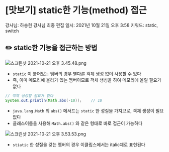 # [맛보기] static한 기능(method) 접근

강사님: 하승현 강사님
최종 편집 일시: 2021년 10월 21일 오후 3:58
키워드: static, switch

## ✏️  static한 기능을 접근하는 방법

![스크린샷 2021-10-21 오후 3.45.48.png](%5B%E1%84%86%E1%85%A1%E1%86%BA%E1%84%87%E1%85%A9%E1%84%80%E1%85%B5%5D%20static%E1%84%92%E1%85%A1%E1%86%AB%20%E1%84%80%E1%85%B5%E1%84%82%E1%85%B3%E1%86%BC(method)%20%E1%84%8C%E1%85%A5%E1%86%B8%E1%84%80%E1%85%B3%E1%86%AB%20f5bf42bd7fcd44eea1d6ab9634eee2ad/%E1%84%89%E1%85%B3%E1%84%8F%E1%85%B3%E1%84%85%E1%85%B5%E1%86%AB%E1%84%89%E1%85%A3%E1%86%BA_2021-10-21_%E1%84%8B%E1%85%A9%E1%84%92%E1%85%AE_3.45.48.png)

- `static` 이 붙어있는 멤버의 경우 별다른 객체 생성 없이 사용할 수 있다
- 즉, 이미 메모리에 올라가 있는 멤버이므로 객체 생성을 하여 메모리에 올릴 필요가 없다

```java
// 객체 생성할 필요가 없다
System.out.println(Math.abs(-10));    // 10
```

- `java.lang.Math` 의 `abs()` 메서드는 `static` 한 성질을 가지므로, 객체 생성이 필요없다
- 클래스이름을 사용해  `Math.abs()` 와 같은 형태로 바로 접근이 가능하다

![스크린샷 2021-10-21 오후 3.53.53.png](%5B%E1%84%86%E1%85%A1%E1%86%BA%E1%84%87%E1%85%A9%E1%84%80%E1%85%B5%5D%20static%E1%84%92%E1%85%A1%E1%86%AB%20%E1%84%80%E1%85%B5%E1%84%82%E1%85%B3%E1%86%BC(method)%20%E1%84%8C%E1%85%A5%E1%86%B8%E1%84%80%E1%85%B3%E1%86%AB%20f5bf42bd7fcd44eea1d6ab9634eee2ad/%E1%84%89%E1%85%B3%E1%84%8F%E1%85%B3%E1%84%85%E1%85%B5%E1%86%AB%E1%84%89%E1%85%A3%E1%86%BA_2021-10-21_%E1%84%8B%E1%85%A9%E1%84%92%E1%85%AE_3.53.53.png)

- `stiatic` 한 성질을 갖는 멤버의 경우 이클립스에서는 italic체로 표현된다